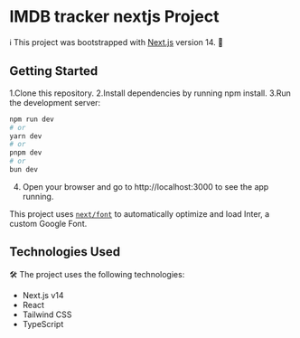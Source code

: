 # IMDB tracker nextjs Project

ℹ️ This project was bootstrapped with [Next.js](https://nextjs.org/) version 14. 🚀

## Getting Started

1.Clone this repository.
2.Install dependencies by running npm install.
3.Run the development server:
```bash
npm run dev
# or
yarn dev
# or
pnpm dev
# or
bun dev
```
4. Open your browser and go to http://localhost:3000 to see the app running.


This project uses [`next/font`](https://nextjs.org/docs/basic-features/font-optimization) to automatically optimize and load Inter, a custom Google Font.


## Technologies Used

🛠️ The project uses the following technologies:
- Next.js v14
- React
- Tailwind CSS
- TypeScript 

